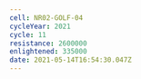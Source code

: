 ```yaml
---
cell: NR02-GOLF-04
cycleYear: 2021
cycle: 11
resistance: 2600000
enlightened: 335000
date: 2021-05-14T16:54:30.047Z
---
```

